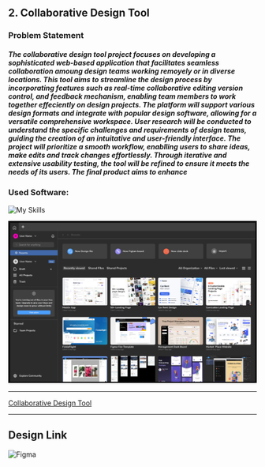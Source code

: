 ## 2. Collaborative Design Tool
### Problem Statement
##### The collaborative design tool project focuses on developing a sophisticated web-based application that facilitates seamless collaboration amoung design teams working remoyely or in diverse locations. This tool aims to streamline the design process by incorporating features such as real-time collaborative editing version control, and feedback mechanism, enabling team members to work together effeciently on design projects. The platform will support various design formats and integrate with popular design software, allowing for a versatile comprehensive workspace. User research will be conducted to understand the specific challenges and requirements of design teams, guiding the creation of an intuitative and user-friendly interface. The project will prioritize a smooth workflow, enablling users to share ideas, make edits and track changes effortlessly. Through iterative and extensive usability testing, the tool will be refined to ensure it meets the needs of its  users. The final product aims to enhance



### Used Software: 
![My Skills](https://go-skill-icons.vercel.app/api/icons?i=figma)

![Collaborative Design Tool](https://github.com/Boopathy133/CoderOne-Project-2/blob/d541bef6672703071353e724c4dbd72b234d4756/Collabarative%20Design%20Tool/Collabarative%201.png)

---
[Collaborative Design Tool](https://github.com/Boopathy133/CoderOne-Project-2/blob/d541bef6672703071353e724c4dbd72b234d4756/Collabarative%20Design%20Tool/Collabarative%202.png)

---

## Design Link

![![Figma](https://go-skill-icons.vercel.app/api/icons?i=figma)](https://www.figma.com/design/iw3aMYOsd8O69O8ogE4tk5/Collaborative-Desing-Tool?node-id=3-502&t=Hy0agxuy1NQzQE6P-1)
